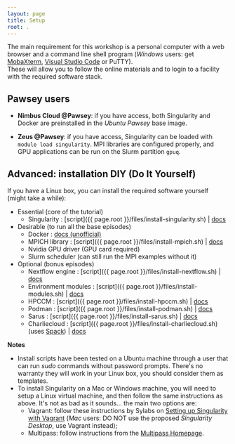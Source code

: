 ```yaml
---
layout: page
title: Setup
root: .
---
```


The main requirement for this workshop is a personal computer with a web browser and a command line shell program (*Windows* users: get [MobaXterm](https://mobaxterm.mobatek.net/download-home-edition.html), [Visual Studio Code](https://code.visualstudio.com/) or PuTTY).  
These will allow you to follow the online materials and to login to a facility with the required software stack.


## Pawsey users

* **Nimbus Cloud @Pawsey**: if you have access, both Singularity and Docker are preinstalled in the *Ubuntu Pawsey* base image.
<!-- Test: Ubuntu 18.04 VM with 2 cores, 6 GB RAM, 40 GB disk -->

* **Zeus @Pawsey**: if you have access, Singularity can be loaded with `module load singularity`. MPI libraries are configured properly, and GPU applications can be run on the Slurm partition `gpuq`.


## Advanced: installation DIY (Do It Yourself)

If you have a Linux box, you can install the required software yourself (might take a while):

* Essential (core of the tutorial)
  - Singularity : [script]({{ page.root }}/files/install-singularity.sh) \| [docs](https://sylabs.io/guides/3.5/user-guide/quick_start.html)
* Desirable (to run all the base episodes)
  - Docker : [docs (unofficial)](https://www.itzgeek.com/how-tos/linux/ubuntu-how-tos/how-to-install-docker-on-ubuntu-18-04-lts-bionic-beaver.html)
  - MPICH library : [script]({{ page.root }}/files/install-mpich.sh) \| [docs](https://www.mpich.org/documentation/guides/)
  - Nvidia GPU driver (GPU card required)
  - Slurm scheduler (can still run the MPI examples without it)
* Optional (bonus episodes)
  - Nextflow engine : [script]({{ page.root }}/files/install-nextflow.sh) \| [docs](https://www.nextflow.io/docs/latest/getstarted.html)
  - Environment modules : [script]({{ page.root }}/files/install-modules.sh) \| [docs](http://modules.sourceforge.net)
  - HPCCM : [script]({{ page.root }}/files/install-hpccm.sh) \| [docs](https://github.com/NVIDIA/hpc-container-maker/blob/master/docs/getting_started.md)
  - Podman : [script]({{ page.root }}/files/install-podman.sh) \| [docs](https://podman.io/getting-started/installation)
  - Sarus : [script]({{ page.root }}/files/install-sarus.sh) \| [docs](https://sarus.readthedocs.io/en/latest/install/requirements.html)
  - Charliecloud : [script]({{ page.root }}/files/install-charliecloud.sh) (uses [Spack](https://spack.io)) \| [docs](https://hpc.github.io/charliecloud)

**Notes**
* Install scripts have been tested on a Ubuntu machine through a user that can run *sudo* commands without password prompts. There's no warranty they will work in your Linux box, you should consider them as templates.
* To install Singularity on a Mac or Windows machine, you will need to setup a Linux virtual machine, and then follow the same instructions as above.  It's not as bad as it sounds... the main two options are:
  - Vagrant: follow these instructions by Sylabs on [Setting up Singularity with Vagrant](https://sylabs.io/guides/3.5/admin-guide/installation.html#installation-on-windows-or-mac) (*Mac* users: DO NOT use the proposed *Singularity Desktop*, use Vagrant instead);
  - Multipass: follow instructions from the [Multipass Homepage](https://multipass.run).
